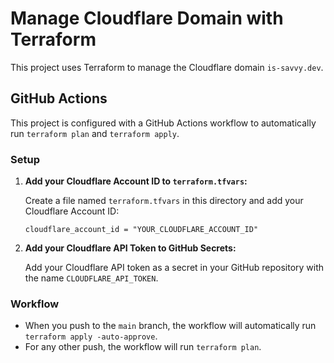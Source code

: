 # Manage Cloudflare Domain with Terraform

This project uses Terraform to manage the Cloudflare domain `is-savvy.dev`.

## GitHub Actions

This project is configured with a GitHub Actions workflow to automatically run `terraform plan` and `terraform apply`.

### Setup

1.  **Add your Cloudflare Account ID to `terraform.tfvars`:**

    Create a file named `terraform.tfvars` in this directory and add your Cloudflare Account ID:

    ```hcl
    cloudflare_account_id = "YOUR_CLOUDFLARE_ACCOUNT_ID"
    ```

2.  **Add your Cloudflare API Token to GitHub Secrets:**

    Add your Cloudflare API token as a secret in your GitHub repository with the name `CLOUDFLARE_API_TOKEN`.

### Workflow

*   When you push to the `main` branch, the workflow will automatically run `terraform apply -auto-approve`.
*   For any other push, the workflow will run `terraform plan`.
